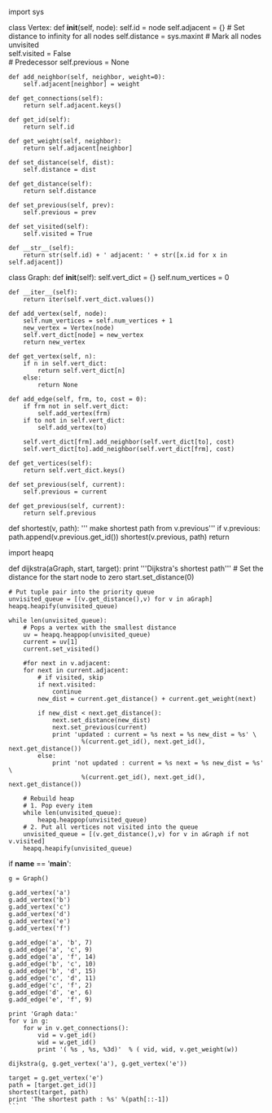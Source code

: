 import sys

class Vertex:
    def __init__(self, node):
        self.id = node
        self.adjacent = {}
        # Set distance to infinity for all nodes
        self.distance = sys.maxint
        # Mark all nodes unvisited        
        self.visited = False  
        # Predecessor
        self.previous = None

    def add_neighbor(self, neighbor, weight=0):
        self.adjacent[neighbor] = weight

    def get_connections(self):
        return self.adjacent.keys()  

    def get_id(self):
        return self.id

    def get_weight(self, neighbor):
        return self.adjacent[neighbor]

    def set_distance(self, dist):
        self.distance = dist

    def get_distance(self):
        return self.distance

    def set_previous(self, prev):
        self.previous = prev

    def set_visited(self):
        self.visited = True

    def __str__(self):
        return str(self.id) + ' adjacent: ' + str([x.id for x in self.adjacent])

class Graph:
    def __init__(self):
        self.vert_dict = {}
        self.num_vertices = 0

    def __iter__(self):
        return iter(self.vert_dict.values())

    def add_vertex(self, node):
        self.num_vertices = self.num_vertices + 1
        new_vertex = Vertex(node)
        self.vert_dict[node] = new_vertex
        return new_vertex

    def get_vertex(self, n):
        if n in self.vert_dict:
            return self.vert_dict[n]
        else:
            return None

    def add_edge(self, frm, to, cost = 0):
        if frm not in self.vert_dict:
            self.add_vertex(frm)
        if to not in self.vert_dict:
            self.add_vertex(to)

        self.vert_dict[frm].add_neighbor(self.vert_dict[to], cost)
        self.vert_dict[to].add_neighbor(self.vert_dict[frm], cost)

    def get_vertices(self):
        return self.vert_dict.keys()

    def set_previous(self, current):
        self.previous = current

    def get_previous(self, current):
        return self.previous

def shortest(v, path):
    ''' make shortest path from v.previous'''
    if v.previous:
        path.append(v.previous.get_id())
        shortest(v.previous, path)
    return

import heapq

def dijkstra(aGraph, start, target):
    print '''Dijkstra's shortest path'''
    # Set the distance for the start node to zero 
    start.set_distance(0)

    # Put tuple pair into the priority queue
    unvisited_queue = [(v.get_distance(),v) for v in aGraph]
    heapq.heapify(unvisited_queue)

    while len(unvisited_queue):
        # Pops a vertex with the smallest distance 
        uv = heapq.heappop(unvisited_queue)
        current = uv[1]
        current.set_visited()

        #for next in v.adjacent:
        for next in current.adjacent:
            # if visited, skip
            if next.visited:
                continue
            new_dist = current.get_distance() + current.get_weight(next)
            
            if new_dist < next.get_distance():
                next.set_distance(new_dist)
                next.set_previous(current)
                print 'updated : current = %s next = %s new_dist = %s' \
                        %(current.get_id(), next.get_id(), next.get_distance())
            else:
                print 'not updated : current = %s next = %s new_dist = %s' \
                        %(current.get_id(), next.get_id(), next.get_distance())

        # Rebuild heap
        # 1. Pop every item
        while len(unvisited_queue):
            heapq.heappop(unvisited_queue)
        # 2. Put all vertices not visited into the queue
        unvisited_queue = [(v.get_distance(),v) for v in aGraph if not v.visited]
        heapq.heapify(unvisited_queue)
    
if __name__ == '__main__':

    g = Graph()

    g.add_vertex('a')
    g.add_vertex('b')
    g.add_vertex('c')
    g.add_vertex('d')
    g.add_vertex('e')
    g.add_vertex('f')

    g.add_edge('a', 'b', 7)  
    g.add_edge('a', 'c', 9)
    g.add_edge('a', 'f', 14)
    g.add_edge('b', 'c', 10)
    g.add_edge('b', 'd', 15)
    g.add_edge('c', 'd', 11)
    g.add_edge('c', 'f', 2)
    g.add_edge('d', 'e', 6)
    g.add_edge('e', 'f', 9)

    print 'Graph data:'
    for v in g:
        for w in v.get_connections():
            vid = v.get_id()
            wid = w.get_id()
            print '( %s , %s, %3d)'  % ( vid, wid, v.get_weight(w))

    dijkstra(g, g.get_vertex('a'), g.get_vertex('e')) 

    target = g.get_vertex('e')
    path = [target.get_id()]
    shortest(target, path)
    print 'The shortest path : %s' %(path[::-1])
    ```
